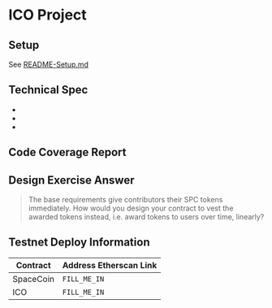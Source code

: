 # ICO Project

## Setup

See [README-Setup.md](./README-Setup.md)

## Technical Spec

<!-- Here you should list the technical requirements of the project. These should include the points given in the project spec, but will go beyond what is given in the spec because that was written by a non-technical client who leaves it up to you to fill in the spec's details -->

-
-
-

## Code Coverage Report

<!-- Copy + paste your coverage report here before submitting your project -->
<!-- You can see how to generate a coverage report in the "Solidity Code Coverage" section located here: -->
<!-- https://learn.0xmacro.com/training/project-crowdfund/p/4 -->

## Design Exercise Answer

<!-- Answer the Design Exercise. -->
<!-- In your answer: (1) Consider the tradeoffs of your design, and (2) provide some pseudocode, or a diagram, to illustrate how one would get started. -->

> The base requirements give contributors their SPC tokens immediately. How would you design your contract to vest the awarded tokens instead, i.e. award tokens to users over time, linearly?

## Testnet Deploy Information

| Contract  | Address Etherscan Link |
| --------- | ---------------------- |
| SpaceCoin | `FILL_ME_IN`           |
| ICO       | `FILL_ME_IN`           |
